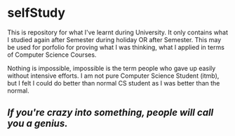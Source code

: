 # selfStudy
This is repository for what I've learnt during University.
It only contains what I studied again after Semester during holiday OR after Semester.
This may be used for porfolio for proving what I was thinking, what I applied in terms of Computer Science Courses.

Nothing is impossible, impossible is the term people who gave up easily without intensive efforts.
I am not pure Computer Science Student (itmb), but I felt I could do better than normal CS student as I was better than the normal.

## _If you're crazy into something, people will call you a genius._
